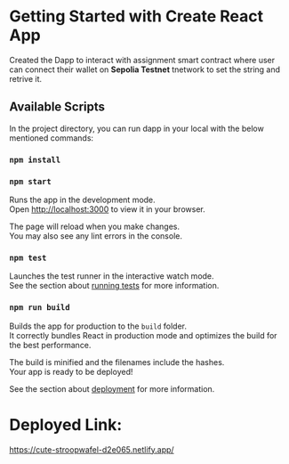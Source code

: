 # Getting Started with Create React App

Created the Dapp to interact with assignment smart contract where user can connect their wallet on **Sepolia Testnet** tnetwork to set the string and retrive it.

## Available Scripts

In the project directory, you can run dapp in your local with the below mentioned commands:

### `npm install` 
### `npm start`

Runs the app in the development mode.\
Open [http://localhost:3000](http://localhost:3000) to view it in your browser.

The page will reload when you make changes.\
You may also see any lint errors in the console.

### `npm test`

Launches the test runner in the interactive watch mode.\
See the section about [running tests](https://facebook.github.io/create-react-app/docs/running-tests) for more information.

### `npm run build`

Builds the app for production to the `build` folder.\
It correctly bundles React in production mode and optimizes the build for the best performance.

The build is minified and the filenames include the hashes.\
Your app is ready to be deployed!

See the section about [deployment](https://facebook.github.io/create-react-app/docs/deployment) for more information.

# Deployed Link: 

https://cute-stroopwafel-d2e065.netlify.app/

